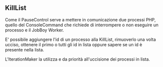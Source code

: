 ## KillList

Come il PauseControl serve a mettere in comunicazione due processi PHP,
quello del ConsoleCommand che richiede di interrompere o non eseguire un processo e il JobBoy Worker.

E' possibile aggiungere l'id di un processo alla KillList, rimuoverlo una volta ucciso,
ottenere il primo o tutti gli id in lista oppure sapere se un id è presente nella lista.

L'IterationMaker la utilizza e da priorità all'uccisione dei processi in lista.
